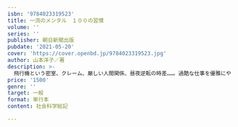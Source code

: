 ```yaml
---
isbn: '9784023319523'
title: 一流のメンタル　１００の習慣
volume: ''
series: ''
publisher: 朝日新聞出版
pubdate: '2021-05-20'
cover: 'https://cover.openbd.jp/9784023319523.jpg'
author: 山本洋子／著
description: >-
  飛行機という密室、クレーム、厳しい人間関係、昼夜逆転の時差……。過酷な仕事を優雅にやり抜くＣＡというメンタルソルジャーを6000人育てた元管理職教官が教える「心と体の整え方」。礼節は心を守る最強の武器になる！
price: '1500'
genre: ''
target: 一般
format: 単行本
content: 社会科学総記

---
```

